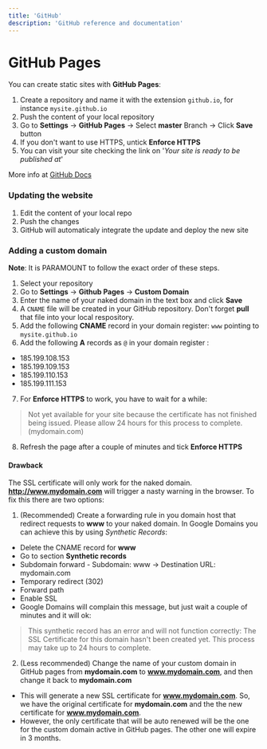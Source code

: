 ```yaml
---
title: 'GitHub'
description: 'GitHub reference and documentation'
---
```


# GitHub Pages

You can create static sites with **GitHub Pages**:

1. Create a repository and name it with the extension `github.io`, for instance `mysite.github.io`
2. Push the content of your local repository
3. Go to **Settings** -\> **GitHub Pages** -\> Select **master** Branch -> Click **Save** button
4. If you don't want to use HTTPS, untick **Enforce HTTPS**
5. You can visit your site checking the link on '*Your site is ready to be published at*'

More info at [GitHub Docs](https://docs.github.com/en/free-pro-team@latest/github/working-with-github-pages/creating-a-github-pages-site)

### Updating the website

1. Edit the content of your local repo
2. Push the changes
3. GitHub will automaticaly integrate the update and deploy the new site

### Adding a custom domain

**Note**: It is PARAMOUNT to follow the exact order of these steps.

1. Select your repository
2. Go to **Settings** -\> **Github Pages** -\> **Custom Domain**
3. Enter the name of your naked domain in the text box and click **Save**
4. A `CNAME` file will be created in your GitHub repository. Don't forget **pull** that file into your local respository.
5. Add the following **CNAME** record in your domain register: `www` pointing to `mysite.github.io`
6. Add the following **A** records as `@` in your domain register :
  - 185.199.108.153
  - 185.199.109.153
  - 185.199.110.153
  - 185.199.111.153
7. For **Enforce HTTPS** to work, you have to wait for a while:
> Not yet available for your site because the certificate has not finished being issued.
> Please allow 24 hours for this process to complete. (mydomain.com) 
8. Refresh the page after a couple of minutes and tick **Enforce HTTPS**


#### Drawback

The SSL certificate will only work for the naked domain. **http://www.mydomain.com** will trigger a nasty warning in the browser. To fix this there are two options:

1. (Recommended) Create a forwarding rule in you domain host that redirect requests to **www** to your naked domain. In Google Domains you can achieve this by using *Synthetic Records*:
  - Delete the CNAME record for **www**
  - Go to section **Synthetic records**
  - Subdomain forward - Subdomain: www -\> Destination URL: mydomain.com
  - Temporary redirect (302)
  - Forward path
  - Enable SSL
  - Google Domains will complain this message, but just wait a couple of minutes and it will ok:
  > This synthetic record has an error and will not function correctly:
  > The SSL Certificate for this domain hasn't been created yet. This process may take up to 24 hours to complete.

2. (Less recommended) Change the name of your custom domain in GitHub pages from **mydomain.com** to **www.mydomain.com**, and then change it back to **mydomain.com**
  - This will generate a new SSL certificate for **www.mydomain.com**. So, we have the original certificate for **mydomain.com** and the the new certificate for **www.mydomain.com**.
  - However, the only certificate that will be auto renewed will be the one for the custom domain active in GitHub pages. The other one will expire in 3 months. 
